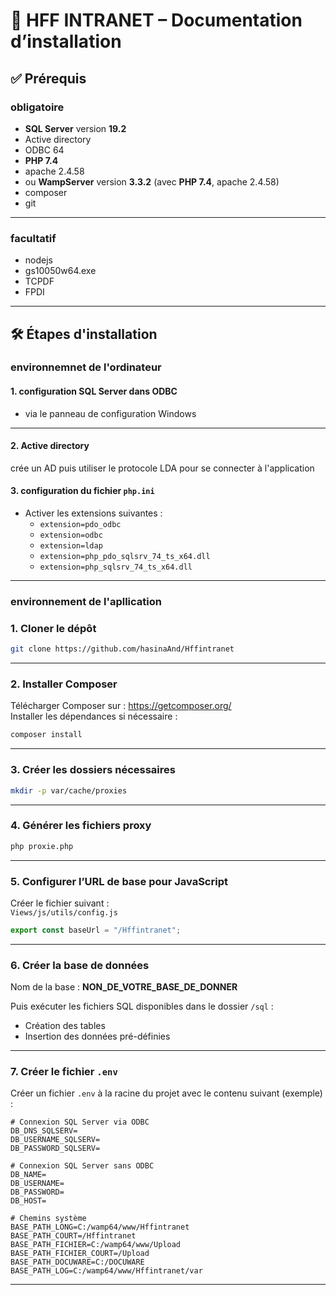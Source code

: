 # 📘 HFF INTRANET – Documentation d’installation

## ✅ Prérequis

### obligatoire
- **SQL Server** version **19.2**
- Active directory
- ODBC 64
- **PHP 7.4**
- apache 2.4.58
- ou **WampServer** version **3.3.2** (avec **PHP 7.4**, apache 2.4.58)
- composer
- git
  
---
### facultatif
- nodejs
- gs10050w64.exe
- TCPDF
- FPDI
  

---

## 🛠️ Étapes d'installation
### environnemnet de l'ordinateur 

#### 1. configuration **SQL Server dans ODBC**
- via le panneau de configuration Windows
---
#### 2. Active directory
crée un AD puis utiliser le protocole LDA pour se connecter à l'application

#### 3. configuration  du fichier `php.ini`
- Activer les extensions suivantes :
    - `extension=pdo_odbc`
    - `extension=odbc`
    - `extension=ldap`
    - `extension=php_pdo_sqlsrv_74_ts_x64.dll`
    - `extension=php_sqlsrv_74_ts_x64.dll`
---
### environnement de l'apllication
### 1. Cloner le dépôt

```bash
git clone https://github.com/hasinaAnd/Hffintranet
```

---

### 2. Installer Composer

Télécharger Composer sur : https://getcomposer.org/  
Installer les dépendances si nécessaire :

```bash
composer install
```

---

### 3. Créer les dossiers nécessaires

```bash
mkdir -p var/cache/proxies
```

---

### 4. Générer les fichiers proxy

```bash
php proxie.php
```

---

### 5. Configurer l’URL de base pour JavaScript

Créer le fichier suivant :  
`Views/js/utils/config.js`

```javascript
export const baseUrl = "/Hffintranet";
```

---

### 6. Créer la base de données

Nom de la base : **NON_DE_VOTRE_BASE_DE_DONNER**

Puis exécuter les fichiers SQL disponibles dans le dossier `/sql` :
- Création des tables
- Insertion des données pré-définies

---

### 7. Créer le fichier `.env`

Créer un fichier `.env` à la racine du projet avec le contenu suivant (exemple) :

```env
# Connexion SQL Server via ODBC
DB_DNS_SQLSERV=
DB_USERNAME_SQLSERV=
DB_PASSWORD_SQLSERV=

# Connexion SQL Server sans ODBC
DB_NAME=
DB_USERNAME=
DB_PASSWORD=
DB_HOST=

# Chemins système
BASE_PATH_LONG=C:/wamp64/www/Hffintranet
BASE_PATH_COURT=/Hffintranet
BASE_PATH_FICHIER=C:/wamp64/www/Upload
BASE_PATH_FICHIER_COURT=/Upload
BASE_PATH_DOCUWARE=C:/DOCUWARE
BASE_PATH_LOG=C:/wamp64/www/Hffintranet/var
```

---
